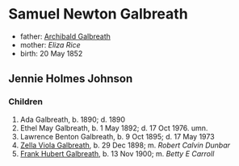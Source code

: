 # Samuel Newton Galbreath

- father: [Archibald Galbreath](galbreath-archibald-1815.md)
- mother: *Eliza Rice*
- birth: 20 May 1852

## Jennie Holmes Johnson

### Children

1. Ada Galbreath, b. 1890; d. 1890
2. Ethel May Galbreath, b. 1 May 1892; d. 17 Oct 1976. umn.
3. Lawrence Benton Galbreath, b. 9 Oct 1895; d. 17 May 1973
4. [Zella Viola Galbreath](galbreath-zella-viola-1898.md), b. 29 Dec 1898; m. *Robert Calvin Dunbar*
5. [Frank Hubert Galbreath](galbreath-frank-hubert-1900.md), b. 13 Nov 1900; m. *Betty E Carroll*
